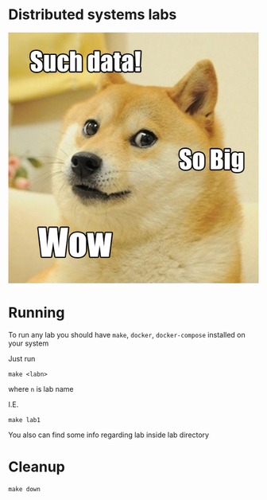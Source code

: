 # Distributed systems labs

![](d.jpg)

# Running

To run any lab you should have `make`, `docker`, `docker-compose` installed on your system

Just run

```
make <labn>
```
where `n` is lab name 

I.E.

```
make lab1
```

You also can find some info regarding lab inside lab directory

# Cleanup

```
make down
```